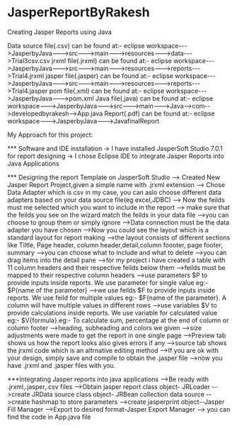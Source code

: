 # JasperReportByRakesh
Creating Jasper Reports using Java

Data source file(.csv) can be found at:-  eclipse workspace--->JasperbyJava--->src--->main--->resources--->data--->Trial3csv.csv
jrxml file(.jrxml) can be found at:-  eclipse workspace--->JasperbyJava--->src--->main--->resources--->reports--->Trial4.jrxml
jasper file(.jasper) can be found at:-  eclipse workspace--->JasperbyJava--->src--->main--->resources--->reports--->Trial4.jasper
pom file(.xml) can be found at:- eclipse workspace--->JasperbyJava--->pom.xml
Java file(.java) can be found at:- eclipse workspace--->JasperbyJava--->src--->main--->Java-->com-->developedbyrakesh-->App.java
Report(.pdf) can be found at:- eclipse workspace--->JasperbyJava--->JavafinalReport

My Approach for this project:

*** Software and IDE installation
-> I have installed JasperSoft Studio 7.0.1 for report designing
-> I chose Eclipse IDE to integrate Jasper Reports into Java Applications

*** Designing the report Template on JasperSoft Studio
--> Created New Jasper Report Project,given a simple name with .jrxml extension
--> Chose Data Adapter which is csv in my case, you can aslo choose different data adapters based on your data source file(eg excel,JDBC)
--> Now the feilds must me selected which you want to include in the report
--> make sure that the feilds you see on the wizard match the feilds in your data file
-->you can choose to group them or simply ignore
-->Data connection must be the data adapter you have chosen
-->Now you could see the layout which is a standard layout for report making
-->the layout consists of different sections like Tiltle, Page header, column header,detail,column foooter, page footer, summary
-->you can choose what to include and what to delete
-->you can drag items into the detail pane
-->for my project i have created a table with 11 column headers and their respective feilds below them
-->feilds must be mapped to their respective column headers
-->use parameters $P to provide inputs inside reports. We use parameter for single value eg:- $P{name of the parameter}
-->we use feilds $F to provide inputs inside reports. We use feild for multiple values eg:- $F{name of the parameter}. A column will have multiple values in different rows
-->use variables $V to provide calculations inside reports. We use variable for calculated value eg:- $V{formula}.eg:- To calculate sum, percentage at the end of column or column footer
-->heading, subheading and colors we given
-->size adjustments were made to get the report in one single page
-->Preview tab shows us how the report looks also gives errors if any
-->source tab shows the jrxml code which is an altrnative editing method
-->If you are ok with your design, simply save and compile to obtain the .jasper file
-->now you have .jrxml and .jasper files with you.

***Integrating Jasper reports into java applications
-->Be ready with .jrxml,.jasper,.csv files
-->Obtain jasper report class object- JRLoader
-->create JRData source class object- JRBean collection data source
-->create hashmap to store parameters
-->create jasperprint object--Jasper Fill Manager
-->Export to desired format-Jasper Export Manager
--> you can find the code in App.java file
